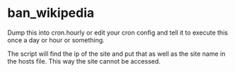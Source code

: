 # ban_wikipedia
Dump this into cron.hourly or edit your cron config and tell it to execute this once a day or hour or something.

The script will find the ip of the site and put that as well as the site name in the hosts file. This way the site cannot be accessed.
